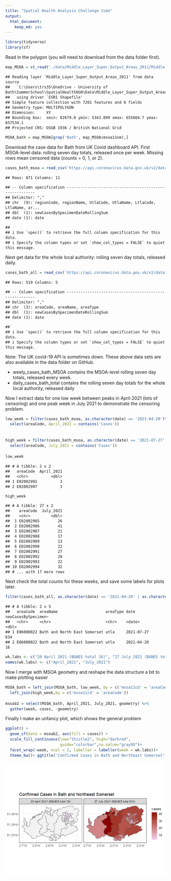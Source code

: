 ```yaml
---
title: "Spatial Health Analysis Challenge Code"
output:
  html_document: 
    keep_md: yes
---
```



```r
library(tidyverse)
library(sf)
```


Read in the polygon (you will need to download from the data folder first).

```r
map_MSOA = st_read('./data/Middle_Layer_Super_Output_Areas_2011/Middle_Layer_Super_Output_Areas_2011.shp')
```

```
## Reading layer `Middle_Layer_Super_Output_Areas_2011' from data source 
##   `C:\Users\trs35\OneDrive - University of Bath\SummerSchool\SpatialHealthOGH\Data\Middle_Layer_Super_Output_Areas_2011\Middle_Layer_Super_Output_Areas_2011.shp' 
##   using driver `ESRI Shapefile'
## Simple feature collection with 7201 features and 6 fields
## Geometry type: MULTIPOLYGON
## Dimension:     XY
## Bounding box:  xmin: 82679.8 ymin: 5343.899 xmax: 655604.7 ymax: 657534.1
## Projected CRS: OSGB 1936 / British National Grid
```

```r
MSOA_bath = map_MSOA[grep('Bath', map_MSOA$msoa11nm),]
```

Download the case data for Bath from UK Covid dashboard API.
First MSOA-level data:  rolling seven day totals, released once per week.
Missing rows mean censored data (counts = 0, 1, or 2).
 

```r
cases_bath_msoa = read_csv('https://api.coronavirus.data.gov.uk/v2/data?areaType=msoa&areaCode=E06000022&metric=newCasesBySpecimenDateRollingSum&format=csv')
```

```
## Rows: 871 Columns: 11
```

```
## -- Column specification --------------------------------------------------------
## Delimiter: ","
## chr  (9): regionCode, regionName, UtlaCode, UtlaName, LtlaCode, LtlaName, ar...
## dbl  (1): newCasesBySpecimenDateRollingSum
## date (1): date
```

```
## 
## i Use `spec()` to retrieve the full column specification for this data.
## i Specify the column types or set `show_col_types = FALSE` to quiet this message.
```

Next get data for the whole local authority: rolling seven day totals, released daily.

```r
cases_bath_all = read_csv('https://api.coronavirus.data.gov.uk/v2/data?areaType=utla&areaCode=E06000022&metric=newCasesBySpecimenDateRollingSum&format=csv')
```

```
## Rows: 519 Columns: 5
```

```
## -- Column specification --------------------------------------------------------
## Delimiter: ","
## chr  (3): areaCode, areaName, areaType
## dbl  (1): newCasesBySpecimenDateRollingSum
## date (1): date
```

```
## 
## i Use `spec()` to retrieve the full column specification for this data.
## i Specify the column types or set `show_col_types = FALSE` to quiet this message.
```
Note: The UK covid-19 API is sometimes down. These above data sets are also available 
in the data folder on GitHub. 
  
  * weely_cases_bath_MSOA contains the MSOA-level rolling seven day totals, released every week.
  * daily_cases_bath_total contains the rolling seven day totals for the whole local authority, released daily

 
Now I extract data for one low week between peaks in April 2021 (lots of censoring)
and one peak week in July 2021 to demonstrate the censoring problem.

```r
low_week = filter(cases_bath_msoa, as.character(date) == '2021-04-20')%>%
  select(areaCode, April_2021 = contains('Cases'))


high_week = filter(cases_bath_msoa, as.character(date) == '2021-07-27')%>%
  select(areaCode, July_2021 = contains('Cases'))

low_week
```

```
## # A tibble: 2 x 2
##   areaCode  April_2021
##   <chr>          <dbl>
## 1 E02002991          3
## 2 E02002997          3
```

```r
high_week
```

```
## # A tibble: 27 x 2
##    areaCode  July_2021
##    <chr>         <dbl>
##  1 E02002985        26
##  2 E02002986        41
##  3 E02002987        21
##  4 E02002988        17
##  5 E02002989        13
##  6 E02002990        22
##  7 E02002991        27
##  8 E02002992        28
##  9 E02002993        22
## 10 E02002994        32
## # ... with 17 more rows
```



Next check the total counts for these weeks, and save some labels for plots later.

```r
filter(cases_bath_all, as.character(date) == '2021-04-20' | as.character(date) ==  '2021-07-27')
```

```
## # A tibble: 2 x 5
##   areaCode  areaName                     areaType date       newCasesBySpecimen~
##   <chr>     <chr>                        <chr>    <date>                   <dbl>
## 1 E06000022 Bath and North East Somerset utla     2021-07-27                 634
## 2 E06000022 Bath and North East Somerset utla     2021-04-20                  16
```

```r
wk.labs <- c("20 April 2021 (B&NES total 16)", "27 July 2021 (B&NES total 634)")
names(wk.labs) <- c("April_2021", "July_2021")
```

Now I merge with MSOA geometry and reshape the data structure a bit to make plotting easier

```r
MSOA_bath = left_join(MSOA_bath, low_week, by = c('msoa11cd' = 'areaCode'))%>%
  left_join(high_week,by = c('msoa11cd' = 'areaCode'))

msoab2 = select(MSOA_bath, April_2021, July_2021, geometry) %>% 
  gather(week, cases, -geometry)
```

Finally I make an unfancy plot, which shows the general problem 


```r
ggplot() + 
  geom_sf(data = msoab2, aes(fill = cases)) + 
  scale_fill_continuous(low="thistle2", high="darkred",
                        guide="colorbar",na.value="gray95")+
  facet_wrap(~week, ncol = 2, labeller = labeller(week = wk.labs))+
  theme_bw()+ ggtitle('Confirmed Cases in Bath and Northeast Somerset')
```

![](Challenge_Question_files/figure-html/unnamed-chunk-8-1.png)<!-- -->
